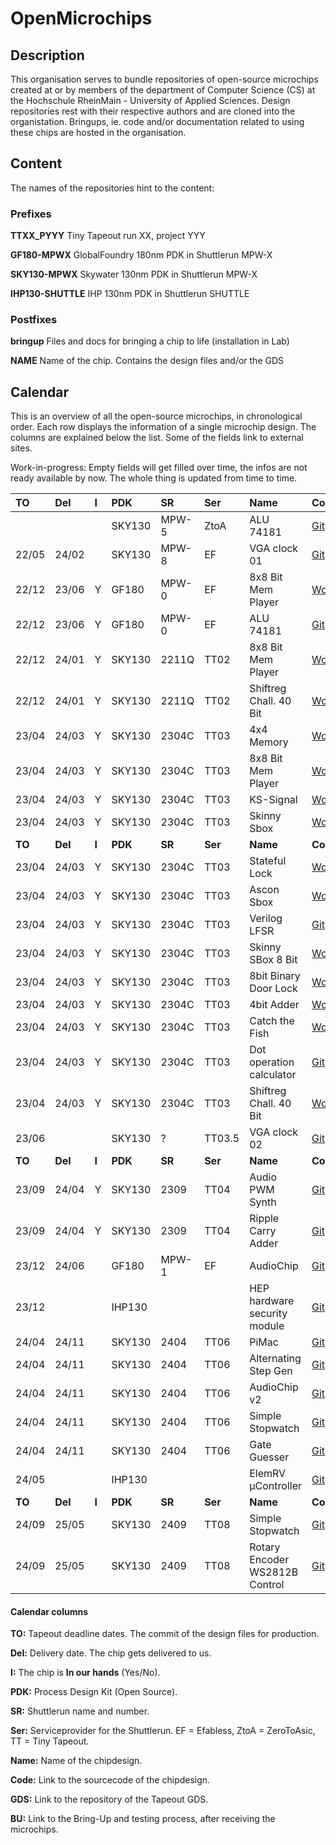 # OpenMicrochips

## Description
This organisation serves to bundle repositories of open-source microchips created at or by members of the department of Computer Science (CS) at the Hochschule RheinMain - University of Applied Sciences.
Design repositories rest with their respective authors and are cloned into the organistation. Bringups, ie. code and/or documentation related to using these chips are hosted in the organisation.

##  Content
The names of the repositories hint to the content:

### Prefixes

__TTXX_PYYY__ Tiny Tapeout run XX, project YYY

__GF180-MPWX__ GlobalFoundry 180nm PDK in Shuttlerun MPW-X

__SKY130-MPWX__ Skywater 130nm PDK in Shuttlerun MPW-X

__IHP130-SHUTTLE__ IHP 130nm PDK in Shuttlerun SHUTTLE


### Postfixes

__bringup__ Files and docs for bringing a chip to life (installation in Lab)

__NAME__ Name of the chip. Contains the design files and/or the GDS

## Calendar
This is an overview of all the open-source microchips, in chronological order. Each row displays the information of a single microchip design. The columns are explained below the list. Some of the fields link to external sites. 

Work-in-progress:
Empty fields will get filled over time, the infos are not ready available by now. The whole thing is updated from time to time.

| TO    | Del   | I   | PDK    | SR    | Ser  | Name                    | Code   | GDS | BU   |
|:------|:------|:----|:-------|:------|:-----|:------------------------|:-------|:----|:-----|
|       |       |     | SKY130 | MPW-5 | ZtoA | ALU 74181               | [Git](https://github.com/ThorKn/alu74181)              | - |  |
| 22/05 | 24/02 |     | SKY130 | MPW-8 | EF   | VGA clock 01            | [Git](https://github.com/ThorKn/vga_clock_1)           | [Git](https://github.com/ThorKn/tiny_user_project_vgaclock_mpw8)       |  |
| 22/12 | 23/06 | Y   | GF180  | MPW-0 | EF   | 8x8 Bit Mem Player      | [Wokwi](https://wokwi.com/projects/341620484740219475) | [Git](https://github.com/ThorKn/tiny_user_project_8x8_player)          |  |
| 22/12 | 23/06 | Y   | GF180  | MPW-0 | EF   | ALU 74181               | [Git](https://github.com/ThorKn/alu74181)              | [Git](https://github.com/ThorKn/tiny_user_project_74181_alu)           |  |
| 22/12 | 24/01 | Y   | SKY130 | 2211Q | TT02 | 8x8 Bit Mem Player      | [Wokwi](https://wokwi.com/projects/341620484740219475) | [Git](https://github.com/ThorKn/tinytapeout02_pattern_player)          |  |
| 22/12 | 24/01 | Y   | SKY130 | 2211Q | TT02 | Shiftreg Chall. 40 Bit  | [Wokwi](https://wokwi.com/projects/341516949939814994) | [Git](https://github.com/ThorKn/tinytapeout02_shiftregister_challenge) |  |
| 23/04 | 24/03 | Y   | SKY130 | 2304C | TT03 | 4x4 Memory              | [Wokwi](https://wokwi.com/projects/357897381919942657) | [Git](https://github.com/yannickreiss/TT3_Memory)                      |  |
| 23/04 | 24/03 | Y   | SKY130 | 2304C | TT03 | 8x8 Bit Mem Player      | [Wokwi](https://wokwi.com/projects/357106633951414273) | [Git](https://github.com/ThorKn/tinytapeout02_pattern_player)          | [Git](https://github.com/OpenMicrochips/TT02_P41_bringup) |
| 23/04 | 24/03 | Y   | SKY130 | 2304C | TT03 | KS-Signal               | [Wokwi](https://wokwi.com/projects/341620484740219475) | [Git](https://github.com/yannickreiss/TT3_KS-Signal)                   |  |
| 23/04 | 24/03 | Y   | SKY130 | 2304C | TT03 | Skinny Sbox             | [Wokwi](https://wokwi.com/projects/359353377078748161) | [Git](https://github.com/nikals99/tt03-skinny-sbox)                    |  |
|**TO** |**Del**|**I**|**PDK** |**SR** |**Ser**| **Name**               | **Code** | **GDS** | **BU** |
| 23/04 | 24/03 | Y   | SKY130 | 2304C | TT03 | Stateful Lock           | [Wokwi](https://wokwi.com/projects/359357227471086593) | [Git](https://github.com/Syndace/tt03-stateful-lock)                   |  |
| 23/04 | 24/03 | Y   | SKY130 | 2304C | TT03 | Ascon Sbox              | [Wokwi](https://wokwi.com/projects/359360834113498113) | [Git](https://github.com/sopmacF/tt03-ascon-sbox)                      |  |
| 23/04 | 24/03 | Y   | SKY130 | 2304C | TT03 | Verilog LFSR            | [Git](https://github.com/gr33nstyle/tt03-verilog-lfsr) | [Git](https://github.com/gr33nstyle/tt03-verilog-lfsr)                 |  |
| 23/04 | 24/03 | Y   | SKY130 | 2304C | TT03 | Skinny SBox 8 Bit       | [Wokwi](https://wokwi.com/projects/359372419264319489) | [Git](https://github.com/ThorKn/tt03_sbox_8bit_skinny)                 |  |
| 23/04 | 24/03 | Y   | SKY130 | 2304C | TT03 | 8bit Binary Door Lock   | [Wokwi](https://wokwi.com/projects/359387860730498049) | [Git](https://github.com/marcusmichaely/tt03_8Bit_BinaryDoorLock)      |  |
| 23/04 | 24/03 | Y   | SKY130 | 2304C | TT03 | 4bit Adder              | [Wokwi](https://wokwi.com/projects/354091612057990145) | [Git](https://github.com/SchreinerCarin/tt03-4bit-adder)               |  |
| 23/04 | 24/03 | Y   | SKY130 | 2304C | TT03 | Catch the Fish          | [Wokwi](https://wokwi.com/projects/360014965627378689) | [Git](https://github.com/SchreinerCarin/tt03-ctf)                      |  |
| 23/04 | 24/03 | Y   | SKY130 | 2304C | TT03 | Dot operation calculator | [Git](https://github.com/yannickreiss/TT3_dot_op)     | [Git](https://github.com/yannickreiss/TT3_dot_op)                      |  |  
| 23/04 | 24/03 | Y   | SKY130 | 2304C | TT03 | Shiftreg Chall. 40 Bit  | [Wokwi](https://wokwi.com/projects/341516949939814994) | [Git](https://github.com/ThorKn/tinytapeout02_shiftregister_challenge) |  |
| 23/06 |       |     | SKY130 |   ?   | TT03.5 | VGA clock 02          | [Git](https://github.com/ThorKn/vga_clock_1)                 | [Git](https://github.com/ThorKn/tt03p5-vgaclock-02)              |  |
|**TO** |**Del**|**I**|**PDK** |**SR** |**Ser**| **Name**               | **Code** | **GDS** | **BU** |
| 23/09 | 24/04 | Y   | SKY130 | 2309  | TT04 | Audio PWM Synth         | [Git](https://github.com/ThorKn/tt04-audio-pwm-synth)        | [Git](https://github.com/ThorKn/tt04-audio-pwm-synth)            |  |
| 23/09 | 24/04 | Y   | SKY130 | 2309  | TT04 | Ripple Carry Adder      | [Git](https://github.com/yannickreiss/tt04-ripple-carry-adder) | [Git](https://github.com/yannickreiss/tt04-ripple-carry-adder) |  |
| 23/12 | 24/06 |     | GF180  | MPW-1 | EF   | AudioChip               | [Git](https://github.com/ThorKn/icestick_spinalHDL_pwmAudio) | [Git](https://github.com/ThorKn/AudioChip)                       |  |
| 23/12 |       |     | IHP130 |       |      | HEP hardware security module | [Git](https://github.com/HEP-Alliance/hsm?tab=readme-ov-file) | [Git](https://github.com/HEP-Alliance/hsm/releases/tag/tapeout-dec-23) |  |
| 24/04 | 24/11 |     | SKY130 | 2404  | TT06 | PiMac                   | [Git](https://github.com/SteffenReith/TT06_PiMac)            | [Git](https://github.com/SteffenReith/TT06_PiMac)                |  |
| 24/04 | 24/11 |     | SKY130 | 2404  | TT06 | Alternating Step Gen    | [Git](https://github.com/SteffenReith/TT06_ASG)              | [Git](https://github.com/SteffenReith/TT06_ASG)                  |  |
| 24/04 | 24/11 |     | SKY130 | 2404  | TT06 | AudioChip v2            | [Git](https://github.com/ThorKn/TT06_AudioChip_V2)           | [Git](https://github.com/ThorKn/TT06_AudioChip_V2)               |  |
| 24/04 | 24/11 |     | SKY130 | 2404  | TT06 | Simple Stopwatch        | [Git](https://github.com/faramire/TT06-simple-stopwatch)     | [Git](https://github.com/faramire/TT06-simple-stopwatch)         |  |
| 24/04 | 24/11 |     | SKY130 | 2404  | TT06 | Gate Guesser            | [Git](https://github.com/faramire/TT06-gate-guesser)         | [Git](https://github.com/faramire/TT06-gate-guesser)             |  |
| 24/05 |       |     | IHP130 |       |      | ElemRV µController      | [Git](https://github.com/dnltz/ElemRV-init)                  | [Git](https://github.com/IHP-GmbH/IHP-Open-DesignLib/tree/main/ElemRV) |  |
|**TO** |**Del**|**I**|**PDK** |**SR** |**Ser**| **Name**               | **Code** | **GDS** | **BU** |
| 24/09 | 25/05 |     | SKY130 | 2409  | TT08 | Simple Stopwatch        | [Git](https://github.com/faramire/TT08-simple-stopwatch)     | [Git](https://github.com/faramire/TT08-simple-stopwatch)         |  |
| 24/09 | 25/05 |     | SKY130 | 2409  | TT08 | Rotary Encoder WS2812B Control | [Git](https://github.com/faramire/TT08-rotary-encoder-WS2812B) | [Git](https://github.com/faramire/TT08-rotary-encoder-WS2812B) |  |

#### Calendar columns

__TO:__ Tapeout deadline dates. The commit of the design files for production.
 
__Del:__ Delivery date. The chip gets delivered to us.

__I:__ The chip is __In our hands__ (Yes/No).

__PDK:__ Process Design Kit (Open Source).

__SR:__ Shuttlerun name and number.

__Ser:__ Serviceprovider for the Shuttlerun. EF = Efabless, ZtoA = ZeroToAsic, TT = Tiny Tapeout.

__Name:__ Name of the chipdesign.

__Code:__ Link to the sourcecode of the chipdesign.

__GDS:__ Link to the repository of the Tapeout GDS.

__BU:__ Link to the Bring-Up and testing process, after receiving the microchips.
